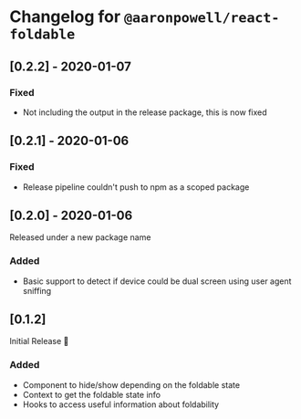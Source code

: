 # Changelog for `@aaronpowell/react-foldable`

## [0.2.2] - 2020-01-07

### Fixed

- Not including the output in the release package, this is now fixed

## [0.2.1] - 2020-01-06

### Fixed

- Release pipeline couldn't push to npm as a scoped package

## [0.2.0] - 2020-01-06

Released under a new package name

### Added

- Basic support to detect if device could be dual screen using user agent sniffing

## [0.1.2]

Initial Release 🎉

### Added

- Component to hide/show depending on the foldable state
- Context to get the foldable state info
- Hooks to access useful information about foldability
